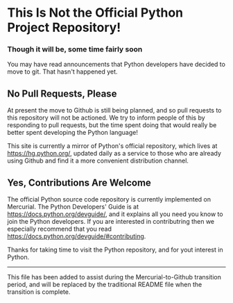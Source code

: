# This Is Not the Official Python Project Repository!

### Though it will be, some time fairly soon

You may have read announcements that Python developers have decided to move to git.
That hasn't happened yet.

## No Pull Requests, Please

At present the move to Github is still being planned, and so pull requests
to this repository will not be actioned. We try to inform people of this by responding to
pull requests, but the time spent doing that would really be better spent developing the
Python language!

This site is currently a mirror of Python's official repository, which lives
at https://hg.python.org/, updated daily as a service to those who are already using
Github and find it a more convenient distribution channel.

## Yes, Contributions Are Welcome

The official Python source code repository is currently implemented on Mercurial.
The Python Developers' Guide is at https://docs.python.org/devguide/, and it
explains all you need you know to join the Python developers. If you are
interested in contributring then we especially recommend that you read
https://docs.python.org/devguide/#contributing.

Thanks for taking time to visit the Python repository, and for yout interest in Python.

-----------------------------------------------------------------------

This file has been added to assist during the Mercurial-to-Github transition period,
and will be replaced by the traditional README file when the transition is complete.
